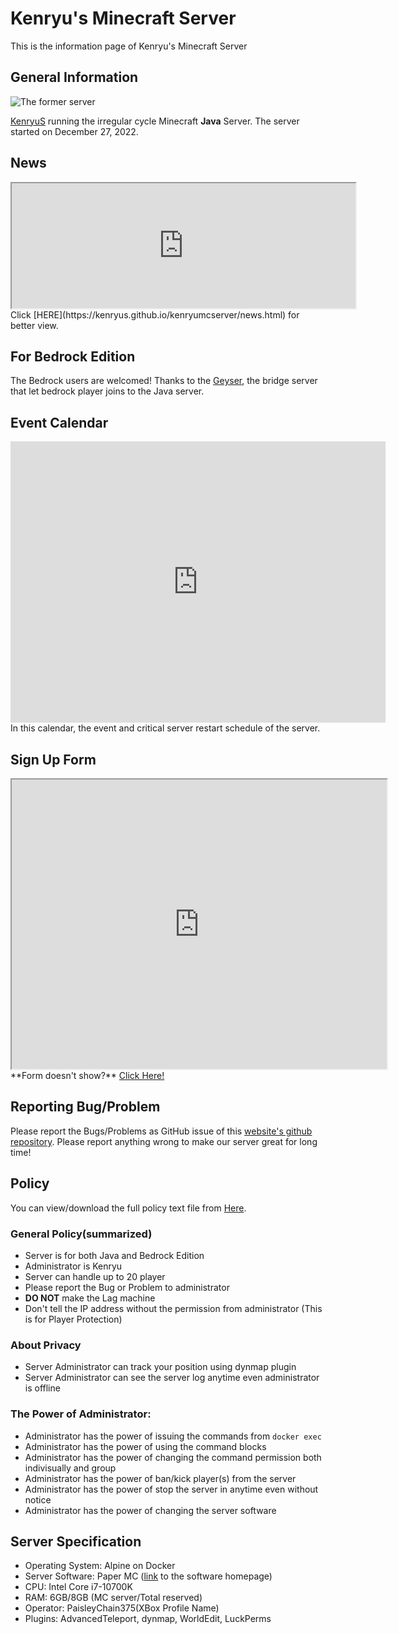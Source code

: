 # Kenryu's Minecraft Server
This is the information page of Kenryu's Minecraft Server

## General Information
![The former server](https://kenryus.github.io/kenryumcserver/IMG/1.png)

[KenryuS](https://github.com/kenryuS) running the irregular cycle Minecraft **Java** Server. The server started on December 27, 2022.

## News
<iframe src='https://kenryus.github.io/kenryumcserver/news.html' width="550" height="200" frameborder="1" marginwidth="0" marginheight="0"></iframe>
Click [HERE](https://kenryus.github.io/kenryumcserver/news.html) for better view.

## For Bedrock Edition
The Bedrock users are welcomed! Thanks to the [Geyser](https://github.com/GeyserMC/Geyser), the bridge server that let bedrock player joins to the Java server.

## Event Calendar
<iframe src="https://calendar.google.com/calendar/embed?src=0hfabf7fnkq8k2jv18s8qc4qa0%40group.calendar.google.com&ctz=America%2FNew_York" style="border: 0" width="600" height="450" frameborder="1" scrolling="no"></iframe>
In this calendar, the event and critical server restart schedule of the server.

## Sign Up Form

<iframe src="https://docs.google.com/forms/d/e/1FAIpQLSexwiucdC6I29GSAKNld9XF3ESNZcYZ9rn9DcSw3t7tywnlbw/viewform?embedded=true" width="600" height="463" frameborder="1" marginheight="0" marginwidth="0">Loading…</iframe>
**Form doesn't show?**
<a href='https://forms.gle/RX6CmUUxxHGoupzc8' target=new>Click Here!</a>

## Reporting Bug/Problem

Please report the Bugs/Problems as GitHub issue of this [website's github repository](https://github.com/kenryuS/kenryumcserver/issues). Please report anything wrong to make our server great for long time!

## Policy
You can view/download the full policy text file from [Here](https://kenryus.github.io/kenryumcserver/policy.txt).

### General Policy(summarized)
- Server is for both Java and Bedrock Edition
- Administrator is Kenryu
- Server can handle up to 20 player
- Please report the Bug or Problem to administrator
- **DO NOT** make the Lag machine
- Don't tell the IP address without the permission from administrator (This is for Player Protection)

### About Privacy
- Server Administrator can track your position using dynmap plugin
- Server Administrator can see the server log anytime even administrator is offline

### The Power of Administrator:
- Administrator has the power of issuing the commands from `docker exec`
- Administrator has the power of using the command blocks
- Administrator has the power of changing the command permission both indivisually and group
- Administrator has the power of ban/kick player(s) from the server
- Administrator has the power of stop the server in anytime even without notice
- Administrator has the power of changing the server software

## Server Specification

- Operating System: Alpine on Docker
- Server Software: Paper MC ([link](https://papermc.io/) to the software homepage)
- CPU: Intel Core i7-10700K
- RAM: 6GB/8GB (MC server/Total reserved)
- Operator: PaisleyChain375(XBox Profile Name)
- Plugins: AdvancedTeleport, dynmap, WorldEdit, LuckPerms
